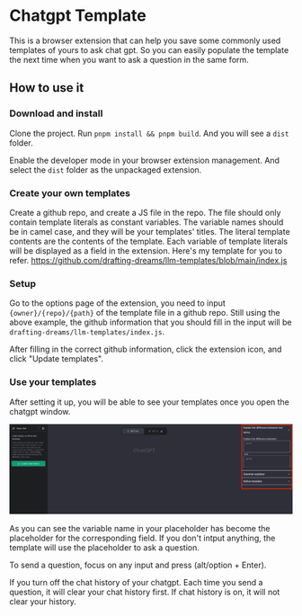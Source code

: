 # Chatgpt Template

This is a browser extension that can help you save some commonly used templates of yours to ask chat gpt. So you can easily populate the template the next time when you want to ask a question in the same form.

## How to use it

### Download and install

Clone the project. Run `pnpm install && pnpm build`. And you will see a `dist` folder.

Enable the developer mode in your browser extension management. And select the `dist` folder as the unpackaged extension.

### Create your own templates

Create a github repo, and create a JS file in the repo. The file should only contain template literals as constant variables. The variable names should be in camel case, and they will be your templates' titles. The literal template contents are the contents of the template. Each variable of template literals will be displayed as a field in the extension. Here's my template for you to refer. https://github.com/drafting-dreams/llm-templates/blob/main/index.js

### Setup

Go to the options page of the extension, you need to input `{owner}/{repo}/{path}` of the template file in a github repo. Still using the above example, the github information that you should fill in the input will be `drafting-dreams/llm-templates/index.js`.

After filling in the correct github information, click the extension icon, and click "Update templates".

### Use your templates

After setting it up, you will be able to see your templates once you open the chatgpt window.

![show case](show_case_md.png)

As you can see the variable name in your placeholder has become the placeholder for the corresponding field. If you don't intput anything, the template will use the placeholder to ask a question.

To send a question, focus on any input and press (alt/option + Enter).

If you turn off the chat history of your chatgpt. Each time you send a question, it will clear your chat history first. If chat history is on, it will not clear your history.
